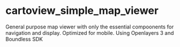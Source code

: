 # cartoview_simple_map_viewer
General purpose map  viewer with only the essential compoonents for navigation and display. Optimized for mobile. Using Openlayers 3 and Boundless SDK
